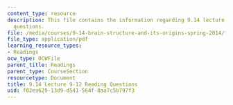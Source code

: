 ```yaml
---
content_type: resource
description: This file contains the information regarding 9.14 lecture 9-12 reading
  questions.
file: /media/courses/9-14-brain-structure-and-its-origins-spring-2014/f02ea62913d9d541564f8aa7c5b797f3_MIT9_14S14_Lec9-12ReadQue.pdf
file_type: application/pdf
learning_resource_types:
- Readings
ocw_type: OCWFile
parent_title: Readings
parent_type: CourseSection
resourcetype: Document
title: 9.14 Lecture 9-12 Reading Questions
uid: f02ea629-13d9-d541-564f-8aa7c5b797f3
---
```

